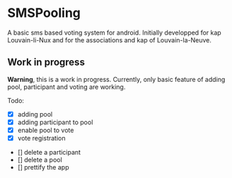 # SMSPooling

A basic sms based voting system for android. Initially developped for kap Louvain-li-Nux and for the associations and kap of Louvain-la-Neuve. 

## Work in progress

**Warning**, this is a work in progress. Currently, only basic feature of adding pool, participant and voting are working.

Todo:

- [x] adding pool
- [x] adding participant to pool
- [x] enable pool to vote
- [x] vote registration
- [] delete a participant
- [] delete a pool
- [] prettify the app
